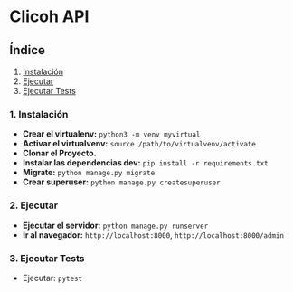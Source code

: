 # Clicoh API

## Índice ##

1. [Instalación](#1-instalación)
2. [Ejecutar](#2-ejecutar)
3. [Ejecutar Tests](#3-ejecutar-Tests)


### 1. Instalación ###

- **Crear el virtualenv:** `python3 -m venv myvirtual`
- **Activar el virtualvenv:** `source /path/to/virtualvenv/activate`
- **Clonar el Proyecto.**
- **Instalar las dependencias dev:** `pip install -r requirements.txt`
- **Migrate:** `python manage.py migrate`
- **Crear superuser:** `python manage.py createsuperuser`


### 2. Ejecutar ###

- **Ejecutar el servidor:** `python manage.py runserver`
- **Ir al navegador:** `http://localhost:8000`, `http://localhost:8000/admin`


### 3. Ejecutar Tests ###

- Ejecutar: `pytest`